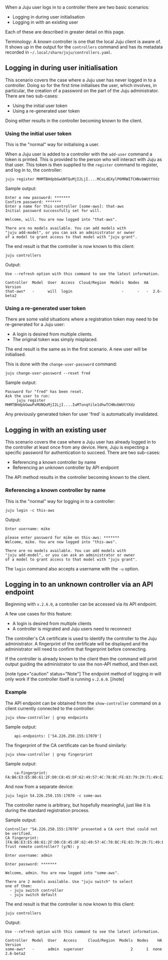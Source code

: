 When a Juju user logs in to a controller there are two basic scenarios:

- Logging in during user initialisation
- Logging in with an existing user

Each of these are described in greater detail on this page.

Terminology: A *known* controller is one that the local Juju client is aware of. It shows up in the output for the `controllers` command and has its metadata recorded in `~/.local/share/juju/controllers.yaml`.

## Logging in during user initialisation

This scenario covers the case where a Juju user has never logged in to a controller. Doing so for the first time initialises the user, which involves, in particular, the creation of a password on the part of the Juju administrator. There are two sub-cases:

- Using the initial user token
- Using a re-generated user token

Doing either results in the controller becoming known to the client.

### Using the initial user token

This is the "normal" way for initialising a user.

When a Juju user is added to a controller with the `add-user` command a token is printed. This is provided to the person who will interact with Juju as that user. This token is then supplied to the `register` command to register, and log in to, the controller:

```text
juju register MHMTBHdpbGwUNTQuMjI2LjI....MCoLdEXylP6MRWITCHNvbWUtYXdz
```

Sample output:

```text
Enter a new password: *******
Confirm password: *******
Enter a name for this controller [some-aws]: that-aws
Initial password successfully set for will.

Welcome, will. You are now logged into "that-aws".

There are no models available. You can add models with
"juju add-model", or you can ask an administrator or owner
of a model to grant access to that model with "juju grant".
```

The end result is that the controller is now known to this client:

```text
juju controllers
```

Output:

```text
Use --refresh option with this command to see the latest information.

Controller  Model  User  Access  Cloud/Region  Models  Nodes  HA  Version
that-aws*   -      will  login                      -      -   -  2.6-beta2
```

### Using a re-generated user token

There are some valid situations where a registration token may need to be re-generated for a Juju user:

- A login is desired from multiple clients.
- The original token was simply misplaced.

The end result is the same as in the first scenario. A new user will be initialised. 

This is done with the `change-user-password` command:

```text
juju change-user-password --reset fred
```

Sample output:

```text
Password for "fred" has been reset.
Ask the user to run:
     juju register MHMTBHdpbGwwPxMUNQuMjI2LjI....IuMTonqYile1dhwTCHNvbWUtYXdz
```

Any previously generated token for user 'fred' is automatically invalidated.

## Logging in with an existing user

This scenario covers the case where a Juju user has already logged in to the controller at least once from any device. Here, Juju is expecting a specific password for authentication to succeed. There are two sub-cases:

- Referencing a known controller by name
- Referencing an unknown controller by API endpoint

The API method results in the controller becoming known to the client.

### Referencing a known controller by name

This is the "normal" way for logging in to a controller:

```text
juju login -c this-aws
```

Output:

```text
Enter username: mike

please enter password for mike on this-aws: *******
Welcome, mike. You are now logged into "this-aws".

There are no models available. You can add models with
"juju add-model", or you can ask an administrator or owner
of a model to grant access to that model with "juju grant".
```

The `login` command also accepts a username with the `-u` option.

## Logging in to an unknown controller via an API endpoint

Beginning with `v.2.6.0`, a controller can be accessed via its API endpoint.

A few use cases for this feature:

- A login is desired from multiple clients
- A controller is migrated and Juju users need to reconnect

The controller's CA certificate is used to identify the controller to the Juju administrator. A fingerprint of the certificate will be displayed and the administrator will need to confirm that fingerprint before connecting.

If the controller is already known to the client then the command will print output guiding the administrator to use the non-API method, and then exit.

[note type="caution" status="Note"]
The endpoint method of logging in will only work if the controller itself is running `v.2.6.0`.
[/note]

### Example

The API endpoint can be obtained from the `show-controller` command on a client currently connected to the controller:

```text
juju show-controller | grep endpoints
```

Sample output:

```text
    api-endpoints: ['54.226.250.155:17070']
```

The fingerprint of the CA certificate can be found similarly:

```text
juju show-controller | grep fingerprint
```

Sample output:

```text
    ca-fingerprint: FA:B6:E3:E5:86:61:2F:D0:C8:45:DF:62:49:57:4C:78:BC:FE:83:79:29:71:49:E2:9E:D2:E2:18:2E:37:E9:EF
```

And now from a separate device:

```text
juju login 54.226.250.155:17070 -c some-aws
```

The controller name is arbitrary, but hopefully meaningful, just like it is during the standard registration process.

Sample output:

```text
Controller "54.226.250.155:17070" presented a CA cert that could not be verified.
CA fingerprint: [FA:B6:E3:E5:86:61:2F:D0:C8:45:DF:62:49:57:4C:78:BC:FE:83:79:29:71:49:E2:9E:D2:E2:18:2E:37:E9:EF]
Trust remote controller? (y/N): y

Enter username: admin

Enter password: *******

Welcome, admin. You are now logged into "some-aws".

There are 2 models available. Use "juju switch" to select
one of them:
  - juju switch controller
  - juju switch default
```

The end result is that the controller is now known to this client:

```text
juju controllers
```

Output:

```text
Use --refresh option with this command to see the latest information.

Controller  Model  User   Access     Cloud/Region  Models  Nodes    HA  Version
some-aws*   -      admin  superuser                     2      1  none  2.6-beta2
```

